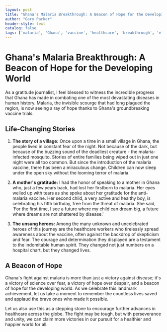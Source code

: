 ```yaml
---
layout: post
title: "Ghana's Malaria Breakthrough: A Beacon of Hope for the Developing World"
author: "Gary Parker"
header-style: text
catalog: false
tags: ['malaria', 'Ghana', 'vaccine', 'healthcare', 'breakthrough', 'elimination', 'innovation', 'hope', 'peace']
---
```


# Ghana's Malaria Breakthrough: A Beacon of Hope for the Developing World

As a gratitude journalist, I feel blessed to witness the incredible progress that Ghana has made in combating one of the most devastating diseases in human history. Malaria, the invisible scourge that had long plagued the region, is now seeing a ray of hope thanks to Ghana's groundbreaking vaccine trials.

## Life-Changing Stories

1. **The story of a village:** Once upon a time in a small village in Ghana, the people lived in constant fear of the night. Not because of the dark, but because of the buzzing sound of the deadliest creature - the malaria-infected mosquito. Stories of entire families being wiped out in just one night were all too common. But since the introduction of the malaria vaccine, there has been a miraculous change. Children can now sleep under the open sky without the looming terror of malaria.

2. **A mother's gratitude:** I had the honor of speaking to a mother in Ghana who, just a few years back, had lost her firstborn to malaria. Her eyes welled up with tears as she spoke about her gratitude for the anti-malaria vaccine. Her second child, a very active and healthy boy, is celebrating his fifth birthday, free from the threat of malaria. She said, 'For the first time, I see a future where my child can dream big, a future where dreams are not shattered by disease.'

3. **The unsung heroes:** Among the many unknown and uncelebrated heroes of this journey are the healthcare workers who tirelessly spread awareness about the vaccine, often against the backdrop of skepticism and fear. The courage and determination they displayed are a testament to the indomitable human spirit. They changed not just numbers on a hospital chart, but they changed lives.

## A Beacon of Hope

Ghana's fight against malaria is more than just a victory against disease; it's a victory of science over fear, a victory of hope over despair, and a beacon of hope for the developing world. As we celebrate this landmark achievement, let us take a moment to remember the countless lives saved and applaud the brave ones who made it possible.

Let us also use this as a stepping stone to encourage further advances in healthcare across the globe. The fight may be tough, but with perseverance and unity, we can claim more victories in our pursuit for a healthier and happier world for all.

